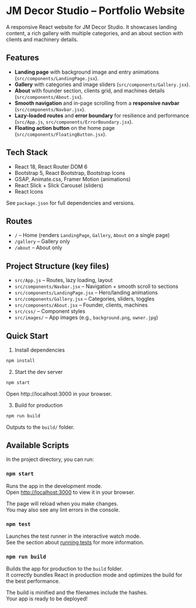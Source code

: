 # JM Decor Studio – Portfolio Website

A responsive React website for JM Decor Studio. It showcases landing content, a rich gallery with multiple categories, and an about section with clients and machinery details.

## Features

- **Landing page** with background image and entry animations (`src/components/LandingPage.jsx`).
- **Gallery** with categories and image sliders (`src/components/Gallery.jsx`).
- **About** with founder section, clients grid, and machines details (`src/components/About.jsx`).
- **Smooth navigation** and in-page scrolling from a **responsive navbar** (`src/components/Navbar.jsx`).
- **Lazy-loaded routes** and **error boundary** for resilience and performance (`src/App.js`, `src/components/ErrorBoundary.jsx`).
- **Floating action button** on the home page (`src/components/FloatingButton.jsx`).

## Tech Stack

- React 18, React Router DOM 6
- Bootstrap 5, React Bootstrap, Bootstrap Icons
- GSAP, Animate.css, Framer Motion (animations)
- React Slick + Slick Carousel (sliders)
- React Icons

See `package.json` for full dependencies and versions.

## Routes

- `/` – Home (renders `LandingPage`, `Gallery`, `About` on a single page)
- `/gallery` – Gallery only
- `/about` – About only

## Project Structure (key files)

- `src/App.js` – Routes, lazy loading, layout
- `src/components/Navbar.jsx` – Navigation + smooth scroll to sections
- `src/components/LandingPage.jsx` – Hero/landing animations
- `src/components/Gallery.jsx` – Categories, sliders, toggles
- `src/components/About.jsx` – Founder, clients, machines
- `src/css/` – Component styles
- `src/images/` – App images (e.g., `background.png`, `owner.jpg`)

## Quick Start

1) Install dependencies
```bash
npm install
```

2) Start the dev server
```bash
npm start
```
Open http://localhost:3000 in your browser.

3) Build for production
```bash
npm run build
```
Outputs to the `build/` folder.

## Available Scripts

In the project directory, you can run:

### `npm start`

Runs the app in the development mode.\
Open [http://localhost:3000](http://localhost:3000) to view it in your browser.

The page will reload when you make changes.\
You may also see any lint errors in the console.

### `npm test`

Launches the test runner in the interactive watch mode.\
See the section about [running tests](https://facebook.github.io/create-react-app/docs/running-tests) for more information.

### `npm run build`

Builds the app for production to the `build` folder.\
It correctly bundles React in production mode and optimizes the build for the best performance.

The build is minified and the filenames include the hashes.\
Your app is ready to be deployed!
